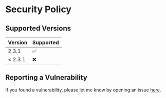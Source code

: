 # Security Policy

## Supported Versions

| Version | Supported          |
| ------- | ------------------ |
| 2.3.1   | :white_check_mark: |
| < 2.3.1 | :x:                |

## Reporting a Vulnerability

If you found a vulnerability, please let me know by opening an issue [here](https://github.com/oswaldobapvicjr/confectory/issues/new?assignees=&labels=&template=bug_report.md&title=).
